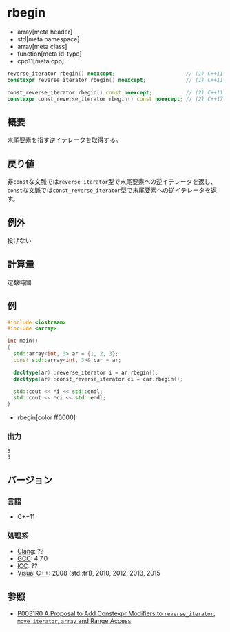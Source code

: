 # rbegin
* array[meta header]
* std[meta namespace]
* array[meta class]
* function[meta id-type]
* cpp11[meta cpp]

```cpp
reverse_iterator rbegin() noexcept;                       // (1) C++11
constexpr reverse_iterator rbegin() noexcept;             // (1) C++11

const_reverse_iterator rbegin() const noexcept;           // (2) C++11
constexpr const_reverse_iterator rbegin() const noexcept; // (2) C++17
```

## 概要
末尾要素を指す逆イテレータを取得する。


## 戻り値
非`const`な文脈では`reverse_iterator`型で末尾要素への逆イテレータを返し、
`const`な文脈では`const_reverse_iterator`型で末尾要素への逆イテレータを返す。


## 例外
投げない


## 計算量
定数時間


## 例
```cpp example
#include <iostream>
#include <array>

int main()
{
  std::array<int, 3> ar = {1, 2, 3};
  const std::array<int, 3>& car = ar;

  decltype(ar)::reverse_iterator i = ar.rbegin();
  decltype(ar)::const_reverse_iterator ci = car.rbegin();

  std::cout << *i << std::endl;
  std::cout << *ci << std::endl;
}
```
* rbegin[color ff0000]


### 出力
```
3
3
```

## バージョン
### 言語
- C++11

### 処理系
- [Clang](/implementation.md#clang): ??
- [GCC](/implementation.md#gcc): 4.7.0
- [ICC](/implementation.md#icc): ??
- [Visual C++](/implementation.md#visual_cpp): 2008 (std::tr1), 2010, 2012, 2013, 2015


## 参照
- [P0031R0 A Proposal to Add Constexpr Modifiers to `reverse_iterator`, `move_iterator`, `array` and Range Access](http://www.open-std.org/jtc1/sc22/wg21/docs/papers/2015/p0031r0.html)
